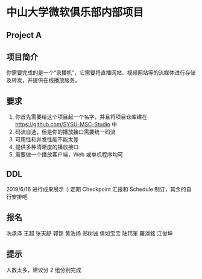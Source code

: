 # 中山大学微软俱乐部内部项目
## Project A

## 项目简介
你需要完成的是一个“录播机”，它需要将直播网站、视频网站等的流媒体进行存储及转发，并提供在线播放服务。

## 要求
1. 你首先需要给这个项目起一个名字，并且将项目仓库建在 https://github.com/SYSU-MSC-Studio 中
2. 码流自选，但是你的播放接口需要统一码流
3. 可用性和并发性能不能太差
4. 提供多种清晰度的播放接口
5. 需要做一个播放客户端，Web 或单机程序均可

## DDL
2019/6/16 进行成果展示 :) 定期 Checkpoint 汇报和 Schedule 制订，其余的自行安排吧

## 报名
冼承泽
王超
张天舒
郭锦
黄浩扬
郑树诚
倩如宝宝
陆玮笙
羅濠銘
江俊坤

## 提示
人数太多，建议分 2 组分别完成
